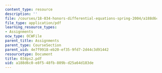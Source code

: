 ```yaml
---
content_type: resource
description: ''
file: /courses/18-034-honors-differential-equations-spring-2004/a188d6c0e8f548fb809bd25a64d183de_034ps2.pdf
file_type: application/pdf
learning_resource_types:
- Assignments
ocw_type: OCWFile
parent_title: Assignments
parent_type: CourseSection
parent_uid: 4e7f9918-eb20-ef35-9fd7-2d44c3d91442
resourcetype: Document
title: 034ps2.pdf
uid: a188d6c0-e8f5-48fb-809b-d25a64d183de
---
```

